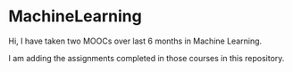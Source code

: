 # MachineLearning
Hi,
I have taken two MOOCs over last 6 months in Machine Learning.

I am adding the assignments completed in those courses in this repository.

